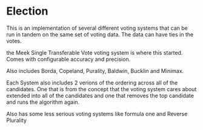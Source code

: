 # Election

This is an implementation of several different voting systems that can be run in tandem on the same set of voting data. The data can have ties in the votes.

the Meek Single Transferable Vote voting system is where this started. Comes with configurable accuracy and precision.

Also includes Borda, Copeland, Purality, Baldwin, Bucklin and Minimax. 

Each System also includes 2 verions of the ordering across all of the candidates. One that is from the concept that the voting system cares about extended into all of the candidates and one that removes the top candidate and runs the algorithm again.

Also has some less serious voting systems like formula one and Reverse Plurality
